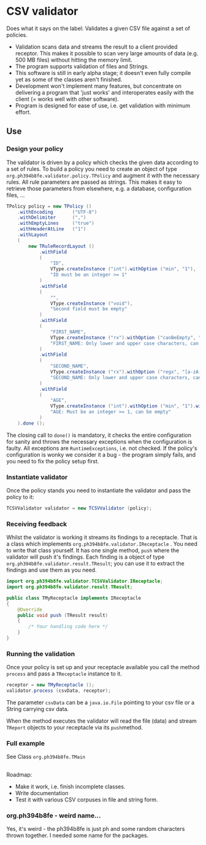 # CSV validator

Does what it says on the label: Validates a given CSV file against a set of policies.

* Validation scans data and streams the result to a client provided receptor. This makes it possible to scan very large amounts of data (e.g. 500 MB files) without hitting the memory limit. 
* The program supports validation of files and Strings. 
* This software is still in early alpha stage; it doesn't even fully compile yet as some of the classes aren't finished. 
* Development won't implement many features, but concentrate on delivering a program that 'just works' and interoperates easily with the client (= works well with other software).
* Program is designed for ease of use, i.e. get validation with minimum effort.

## Use

### Design your policy

The validator is driven by a policy which checks the given data according to a set of rules. To build a policy you need to create an object of type `org.ph394b8fe.validator.policy.TPolicy` and augment it with the necessary rules. All rule parameters are passed as strings. This makes it easy to retrieve those parameters from elsewhere, e.g. a database, configuration files, ...

```java
TPolicy policy = new TPolicy ()
    .withEncoding       ("UTF-8")
    .withDelimiter      (",")
    .withEmptyLines     ("true")
    .withHeaderAtLine   ("1")
    .withLayout 
    (
        new TRuleRecordLayout ()
            .withField      
            (
                "ID",
                VType.createInstance ("int").withOption ("min", "1"),
                "ID must be an integer >= 1"
            )
            .withField
            (
                "",
                VType.createInstance ("void"),
                "Second field must be empty"
            )
            .withField
            (
                "FIRST_NAME",
                VType.createInstance ("rx").withOption ("canBeEmpty", "true").withOption ("regx", "[a-zA-Z]+"),
                "FIRST_NAME: Only lower and upper case characters, can be empty"
            )
            .withField
            (
                "SECOND_NAME",
                VType.createInstance ("rx").withOption ("regx", "[a-zA-Z]+").withOption ("canBeEmpty", "true"),
                "SECOND_NAME: Only lower and upper case characters, can be empty"
            )
            .withField
            (
                "AGE",
                VType.createInstance ("int").withOption ("min", "1").withOption ("canBeEmpty", "true"),
                "AGE: Must be an integer >= 1, can be empty"
            )
    ).done ();
```

The closing call to `done()` is mandatory, it checks the entire configuration for sanity and throws the necessary exceptions when the configuration is faulty. All exceptions are `RuntimeExceptions`, i.e. not checked. If the policy's configuration is wonky we consider it a bug - the program simply fails, and you need to fix the policy setup first.


### Instantiate validator

Once the policy stands you need to instantiate the validator and pass the policy to it:

```java
TCSVValidator validator = new TCSVValidator (policy);
```

### Receiving feedback

Whilst the validator is working it streams its findings to a receptacle. That is a class which implements `org.ph394b8fe.validator.IReceptacle` . You need to write that class yourself. It has one single method, `push` where the validator will push it's findings. Each finding is a object of type `org.ph394b8fe.validator.result.TResult`; you can use it to extract the findings and use them as you need.

```java
import org.ph394b8fe.validator.TCSVValidator.IReceptacle;
import org.ph394b8fe.validator.result.TResult;

public class TMyReceptacle implements IReceptacle
{
    @Override
    public void push (TResult result)
    {
        /* Your handling code here */
    }
}
```

### Running the validation

Once your policy is set up and your receptacle available you call the method `process` and pass a `TReceptacle` instance to it.

```java
receptor = new TMyReceptacle ();
validator.process (csvData, receptor);
```

The parameter `csvData` can be a `java.io.File` pointing to your csv file or a String carrying csv data.

When the method executes the validator will read the file (data) and stream `TReport` objects to your receptacle via its `push`method.


### Full example

See Class `org.ph394b8fe.TMain`


##

Roadmap:

* Make it work, i.e. finish incomplete classes.
* Write documentation
* Test it with various CSV corpuses in file and string form.
 
### org.ph394b8fe - weird name...

Yes, it's weird - the ph394b8fe is just ph and some random characters thrown together. I needed some name for the packages.
